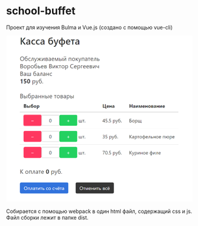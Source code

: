 # school-buffet

Проект для изучения Bulma и Vue.js (создано с помощью vue-cli)

![Буфет](https://github.com/Dimedrolity/school-buffet/raw/master/buffet.png)

Собирается с помощью webpack в один html файл, содержащий css и js. Файл сборки лежит в папке dist.



